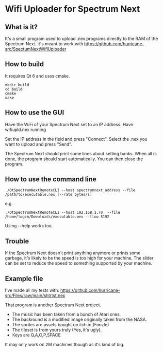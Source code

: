 # Wifi Uploader for Spectrum Next

## What is it?

It's a small program used to upload .nex programs directly to the RAM of the Spectrum Next.
It's meant to work with https://github.com/hurricane-src/SpectumNextWifiUploader

## How to build

It requires Qt 6 and uses cmake.

```
mkdir build
cd build
cmake
make
```

## How to use the GUI
Have the WiFi of your Spectrum Next set to an IP address.
Have wifiupld.nex running

Set the IP address in the field and press "Connect".
Select the .nex you want to upload and press "Send".

The Spectrum Next should print some lines about setting banks.
When all is done, the program should start automatically.
You can then close the program.

## How to use the command line
```
./QtSpectrumNextRemoteCLI --host spectrumnext_address --file /path/to/executable.nex [--rate bytes/s]
```
e.g.
```
./QtSpectrumNextRemoteCLI --host 192.168.1.70  --file /home/login/Downloads/executable.nex --flow 8192
```

Using --help works too.

## Trouble

If the Spectrum Next doesn't print anything anymore or prints some garbage, it's likely to be the speed is too high for your machine.
The slider can be set to reduce the speed to something supported by your machine.

## Example file

I've made all my tests with:
https://github.com/hurricane-src/Files/raw/main/shtrtst.nex

That program is another Spectrum Next project.
* The music has been taken from a bunch of Atari ones.
* The backround is a modified image originally taken from the NASA.
* The sprites are assets bought on itch.io (Foozle)
* The tileset is from yours truly (Yes, it's ugly).
* Keys are Q,A,O,P,SPACE

It may only work on 2M machines though as it's kind of big.

